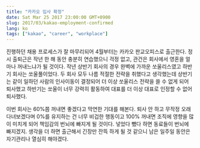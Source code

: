 ```yaml
---
title: "카카오 입사 확정"
date: Sat Mar 25 2017 23:00:00 GMT+0900
slug: 2017/03/kakao-employment-confirmed
lang: ko
tags: ["kakao", "career", "workplace"]
---
```


진행하던 채용 프로세스가 잘 마무리되어 4월부터는 카카오 판교오피스로 출근한다. 정시 출퇴근은 작년 한 해 동안 충분히 연습했으니 걱정 없고, 관건은 회사에서 영혼을 얼마나 꺼내느냐가 될 것이다. 작년 상반기 회사의 경우 완벽에 가까운 쏘울리스였고 하반기 회사는 쏘울풀이었다. 두 회사 모두 나름 적절한 전략을 취했다고 생각했는데 상반기는 같이 일하던 사람의 인사이동이 결정되어 더 이상 쏘울리스 전략을 쓸 수 없게 되어 퇴사했고 하반기는 쏘울이 너무 강력히 활동하여 대표를 더 이상 대표로 인정할 수 없어 퇴사했다.

이번 회사는 60%쯤 꺼내면 좋겠다고 막연한 기대를 해본다. 퇴사 안 하고 무작정 오래 다녀보겠다며 0%를 유지하는 건 너무 비겁한 행동이고 100% 꺼내면 조직에 영향을 많이 미치게 되어 책임감의 번뇌에 빠지게 될 것이다. 넣었다 뺐다 하면 동료들이 번뇌에 빠지겠지. 생각을 더 하면 출근해서 긴장만 잔뜩 하게 될 것 같으니 남은 일주일 동안은 자기관리나 열심히 해야겠다.
